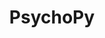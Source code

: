 ---
title: "PsychoPy"
layout: category-PsychoPy
permalink: /PsychoPy/
author_profile: true
sidebar_main: ture
classes: wide
---
